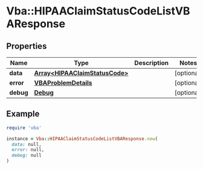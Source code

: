 # Vba::HIPAAClaimStatusCodeListVBAResponse

## Properties

| Name | Type | Description | Notes |
| ---- | ---- | ----------- | ----- |
| **data** | [**Array&lt;HIPAAClaimStatusCode&gt;**](HIPAAClaimStatusCode.md) |  | [optional] |
| **error** | [**VBAProblemDetails**](VBAProblemDetails.md) |  | [optional] |
| **debug** | [**Debug**](Debug.md) |  | [optional] |

## Example

```ruby
require 'vba'

instance = Vba::HIPAAClaimStatusCodeListVBAResponse.new(
  data: null,
  error: null,
  debug: null
)
```

